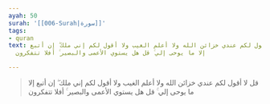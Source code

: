```yaml
---
ayah: 50
surah: '[[006-Surah|سورة]]'
tags:
- quran
text: قل لا أقول لكم عندي خزائن الله ولا أعلم الغيب ولا أقول لكم إني ملك ۖ إن أتبع
  إلا ما يوحى إلي ۚ قل هل يستوي الأعمى والبصير ۚ أفلا تتفكرون

---
```

> قل لا أقول لكم عندي خزائن الله ولا أعلم الغيب ولا أقول لكم إني ملك ۖ إن أتبع إلا ما يوحى إلي ۚ قل هل يستوي الأعمى والبصير ۚ أفلا تتفكرون
